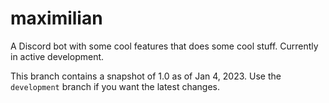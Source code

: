 # maximilian

A Discord bot with some cool features that does some cool stuff.
Currently in active development.

This branch contains a snapshot of 1.0 as of Jan 4, 2023.
Use the `development` branch if you want the latest changes.

